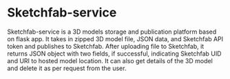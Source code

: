 # Sketchfab-service 
Sketchfab-service is a 3D models storage and publication platform based on flask app. It takes in zipped 3D model file, JSON data, and Sketchfab API token and publishes to Sketchfab. After uploading file to Sketchfab, it returns JSON object with two fields, if successful, indicating Sketchfab UID and URI to hosted model location. It can also get details of the 3D model and delete it as per request from the user. 



